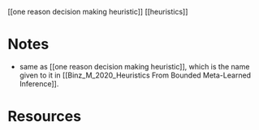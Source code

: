 [[one reason decision making heuristic]]
[[heuristics]]

# Notes
- same as [[one reason decision making heuristic]], which is the name given to it in [[Binz_M_2020_Heuristics From Bounded Meta-Learned Inference]].


# Resources